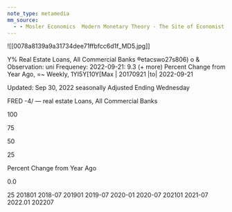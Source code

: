 ```yaml
---
note_type: metamedia
mm_source:
  - - Mosler Economics  Modern Monetary Theory - The Site of Economist Warren MoslerMosler Economics  Modern Monetary Theory  The Site of Economist Warren Mosler.md
---
```


![[0078a8139a9a31734dee71ffbfcc6d1f_MD5.jpg]]

Y% Real Estate Loans, All Commercial Banks ®etacswo27s806) o &
Observation: uni Frequeney:
2022-09-21: 9.3 (+ more)  Percent Change from Year Ago, =~ Weekly, 1YI5Y[10Y[Max | 20170921 |to| 2022-09-21

Updated: Sep 30, 2022 seasonally Adjusted Ending Wednesday

FRED -4/ — real estate Loans, All Commercial Banks

100

75

50

25

Percent Change from Year Ago

0.0

25
201801 2018-07 201901 2019-07 2020-01 2020-07 202101 2021-07 2022.01 202207

